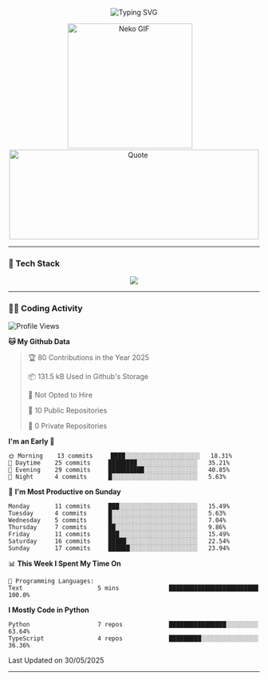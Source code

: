 <p align="center">
  <img src="https://readme-typing-svg.demolab.com?font=Fira+Code&size=36&duration=4000&pause=1000&center=true&vCenter=true&width=1000&lines=Hi+%F0%9F%91%8B%2C+I'm+TAKA!;Welcome+to+my+GitHub+profile!;Enjoy+my+projects+%F0%9F%92%BB" alt="Typing SVG" />
</p>

<p align="center">
  <img src="https://media.giphy.com/media/JIX9t2j0ZTN9S/giphy.gif" width="250" alt="Neko GIF" />
  <span>&nbsp;&nbsp;&nbsp;</span>
  <img src="https://quotes-github-readme.vercel.app/api?type=horizontal&theme=tokyonight" width="500" height="180" alt="Quote" />
</p>

---

### 🧰 Tech Stack
<p align="center">
  <img src="https://skillicons.dev/icons?i=python,html,css,js,git,c,linux" />
</p>

---

### 🧑‍💻 Coding Activity

<!--START_SECTION:waka-->
![Profile Views](http://img.shields.io/badge/Profile%20Views-3-blue)

**🐱 My Github Data** 

> 🏆 80 Contributions in the Year 2025
 > 
> 📦 131.5 kB Used in Github's Storage 
 > 
> 🚫 Not Opted to Hire
 > 
> 📜 10 Public Repositories 
 > 
> 🔑 0 Private Repositories  
 > 
**I'm an Early 🐤** 

```text
🌞 Morning    13 commits     ████░░░░░░░░░░░░░░░░░░░░░   18.31% 
🌆 Daytime    25 commits     ████████░░░░░░░░░░░░░░░░░   35.21% 
🌃 Evening    29 commits     ██████████░░░░░░░░░░░░░░░   40.85% 
🌙 Night      4 commits      █░░░░░░░░░░░░░░░░░░░░░░░░   5.63%

```
📅 **I'm Most Productive on Sunday** 

```text
Monday       11 commits     ███░░░░░░░░░░░░░░░░░░░░░░   15.49% 
Tuesday      4 commits      █░░░░░░░░░░░░░░░░░░░░░░░░   5.63% 
Wednesday    5 commits      █░░░░░░░░░░░░░░░░░░░░░░░░   7.04% 
Thursday     7 commits      ██░░░░░░░░░░░░░░░░░░░░░░░   9.86% 
Friday       11 commits     ███░░░░░░░░░░░░░░░░░░░░░░   15.49% 
Saturday     16 commits     █████░░░░░░░░░░░░░░░░░░░░   22.54% 
Sunday       17 commits     ██████░░░░░░░░░░░░░░░░░░░   23.94%

```


📊 **This Week I Spent My Time On** 

```text
💬 Programming Languages: 
Text                     5 mins              █████████████████████████   100.0%

```

**I Mostly Code in Python** 

```text
Python                   7 repos             ████████████████░░░░░░░░░   63.64% 
TypeScript               4 repos             █████████░░░░░░░░░░░░░░░░   36.36%

```



 Last Updated on 30/05/2025
<!--END_SECTION:waka-->

---